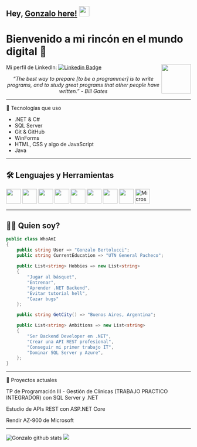 ## Hey, [Gonzalo here!](https://github.com/GonzaloBertolucci) <img src="https://media.giphy.com/media/hvRJCLFzcasrR4ia7z/giphy.gif" width="28px" height="28px">

<h1>Bienvenido a mi rincón en el mundo digital 🚀</h1> 

<img src="https://i.gifer.com/fzUl.gif" align="right" width="80"/>

Mi perfil de LinkedIn: [![Linkedin Badge](https://img.shields.io/badge/-Gonzalo%20Bertolucci-blue?style=flat-square&logo=Linkedin&logoColor=white&link=https://www.linkedin.com/in/gonzalo-bertolucci)](https://www.linkedin.com/in/gonzalo-bertolucci) 

<div align="Center"><i>“The best way to prepare [to be a programmer] is to write programs, and to study great programs that other people have written.” - Bill Gates</i></div>

---

🧠 Tecnologías que uso

* .NET & C#
* SQL Server
* Git & GitHub
* WinForms
* HTML, CSS y algo de JavaScript
* Java

---

## 🛠 Lenguajes y Herramientas

<img src="https://cdn.jsdelivr.net/gh/devicons/devicon/icons/csharp/csharp-original.svg" width="40" /> <img src="https://cdn.jsdelivr.net/gh/devicons/devicon/icons/dot-net/dot-net-original.svg" width="40" /> <img src="https://cdn.jsdelivr.net/gh/devicons/devicon/icons/cplusplus/cplusplus-original.svg" width="40" /> <img src="https://cdn.jsdelivr.net/gh/devicons/devicon/icons/java/java-original.svg" width="40" /> <img src="https://cdn.jsdelivr.net/gh/devicons/devicon/icons/html5/html5-original.svg" width="40" /> <img src="https://cdn.jsdelivr.net/gh/devicons/devicon/icons/css3/css3-original.svg" width="40" /> <img src="https://cdn.jsdelivr.net/gh/devicons/devicon/icons/javascript/javascript-original.svg" width="40" /> <img src="https://cdn.jsdelivr.net/gh/devicons/devicon/icons/git/git-original.svg" width="40" /> <img src="https://img.icons8.com/color/48/microsoft-sql-server.png" width="40" alt="Microsoft SQL Server icon"/>









---

## 👨‍💻 Quien soy?

```csharp
public class WhoAmI
{
    public string User => "Gonzalo Bertolucci";
    public string CurrentEducation => "UTN General Pacheco";
    
    public List<string> Hobbies => new List<string>
    {
        "Jugar al básquet",
        "Entrenar",
        "Aprender .NET Backend",
        "Evitar tutorial hell",
        "Cazar bugs"
    };

    public string GetCity() => "Buenos Aires, Argentina";

    public List<string> Ambitions => new List<string>
    {
        "Ser Backend Developer en .NET",
        "Crear una API REST profesional",
        "Conseguir mi primer trabajo IT",
        "Dominar SQL Server y Azure",
    };
}
```
---
💼 Proyectos actuales

<p>TP de Programación III - Gestión de Clinicas (TRABAJO PRACTICO INTEGRADOR) con SQL Server y .NET</p>
<p>Estudio de APIs REST con ASP.NET Core</p>
<p>Rendir AZ-900 de Microsoft</p>

---
![Gonzalo github stats](https://github-readme-stats.vercel.app/api?username=GonzaBertolucci&show_icons=true&hide=[%22issues%22]&theme=radical) <img src="https://github-readme-stats.vercel.app/api/top-langs/?username=GonzaBertolucci&layout=compact&theme=radical">
